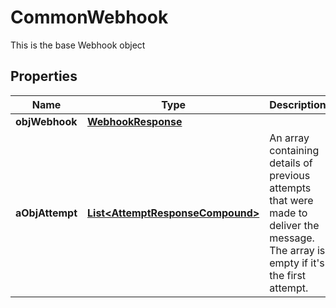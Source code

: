 

# CommonWebhook

This is the base Webhook object

## Properties

| Name | Type | Description | Notes |
|------------ | ------------- | ------------- | -------------|
|**objWebhook** | [**WebhookResponse**](WebhookResponse.md) |  |  |
|**aObjAttempt** | [**List&lt;AttemptResponseCompound&gt;**](AttemptResponseCompound.md) | An array containing details of previous attempts that were made to deliver the message. The array is empty if it&#39;s the first attempt. |  |



